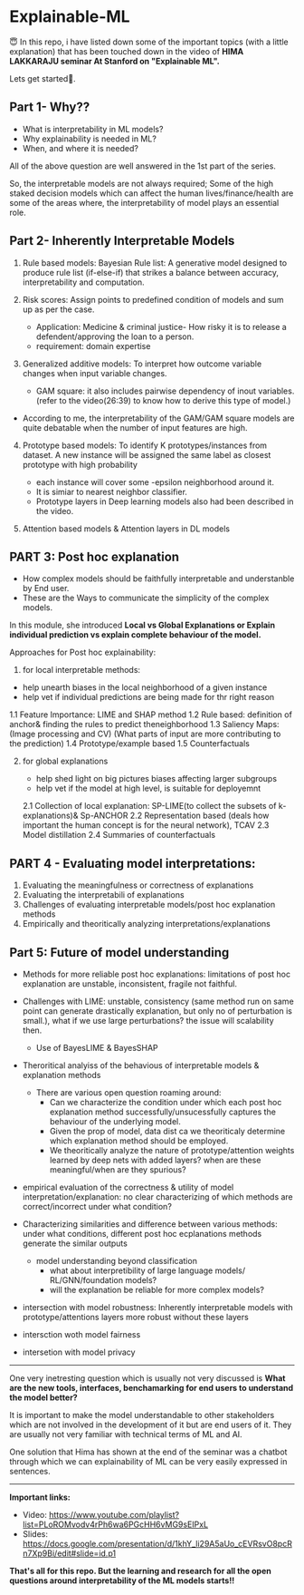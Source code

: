 # Explainable-ML

😇 In this repo, i have listed down some of the important topics (with a little explanation) that has been touched down in the video of **HIMA LAKKARAJU seminar At Stanford on "Explainable ML".**

Lets get started🤝. 

## Part 1- Why?? 

* What is interpretability in ML models? 
* Why explainability is needed in ML? 
* When, and where it is needed? 

All of the above question are well answered in the 1st part of the series.

So, the interpretable models are not always required; 
Some of the high staked decision models which can affect the human lives/finance/health are some of the areas where, the interpretability of model plays an essential role. 
 
## Part 2- Inherently Interpretable Models
1. Rule based models: 
     Bayesian Rule list: A generative model designed to produce rule list (if-else-if) that strikes a balance between accuracy, interpretability and computation. 
     
2. Risk scores: Assign points to predefined condition of models and sum up as per the case. 
   * Application: Medicine & criminal justice- How risky it is to release a defendent/approving the loan to a person.  
   * requirement: domain expertise

3. Generalized additive models: To interpret how outcome variable changes when input variable changes. 
   * GAM square: it also includes pairwise dependency of inout variables. (refer to the video(26:39) to know how to derive this type of model.)
   
 * According to me, the interpretability of the GAM/GAM square models are quite debatable when the number of input features are high. 

4. Prototype based models: To identify K prototypes/instances from dataset. A new instance will be assigned the same label as closest prototype with high probability
   * each instance will cover some -epsilon neighborhood around it. 
   * It is simiar to nearest neighbor classifier. 
   * Prototype layers in Deep learning models also had been described in the video. 

5. Attention based models & Attention layers in DL models

## PART 3: Post hoc explanation

  * How complex models should be faithfully interpretable and understanble by End user. 
  * These are the Ways to communicate the simplicity of the complex models. 

In this module, she introduced **Local vs Global Explanations or Explain individual prediction vs explain complete behaviour of the model.**

Approaches for Post hoc explainability:
1. for local interpretable methods: 
  * help unearth biases in the local neighborhood of a given instance
  * help vet if individual predictions are being made for thr right reason
  
  1.1 Feature Importance: LIME and SHAP method
  1.2 Rule based: definition of anchor& finding the rules to predict theneighborhood
  1.3 Saliency Maps: (Image processing and CV) (What parts of input are more contributing to the prediction)
  1.4 Prototype/example based
  1.5 Counterfactuals

2. for global explanations
   * help shed light on big pictures biases affecting larger subgroups
   * help vet if the model at high level, is suitable for deployemnt
   
   2.1 Collection of local explanation: SP-LIME(to collect the subsets of k-explanations)& Sp-ANCHOR
   2.2 Representation based (deals how important the human concept is for the neural network), TCAV
   2.3 Model distillation
   2.4 Summaries of counterfactuals

## PART 4 - Evaluating model interpretations:

1. Evaluating the meaningfulness or correctness of explanations
2. Evaluating the interpretabili of explanations
3. Challenges of evaluating interpretable models/post hoc explanation methods
4. Empirically and theoritically analyzing interpretations/explanations

## Part 5: Future of model understanding

* Methods for more reliable post hoc explanations: limitations of post hoc explanation are unstable, inconsistent, fragile not faithful. 
* Challenges with LIME: unstable, consistency (same method run on same point can generate drastically explanation, but only no of perturbation is small.), what if we use large perturbations?  the issue will scalability then. 
   *  Use of BayesLIME & BayesSHAP
* Theroritical analyiss of the behavious of interpretable models & explanation methods
   * There are various open question roaming around: 
     * Can we characterize the condition under which each post hoc explanation method successfully/unsucessfully captures the behaviour of the underlying model.
     * Given the prop of model, data dist ca we theoriticaly determine which explanation method should be employed. 
     * We theoritically analyze the nature of prototype/attention weights learned by deep nets with added layers? when are these meaningful/when are they spurious?
* empirical evaluation of the correctness & utility of model interpretation/explanation: no clear characterizing of which methods are correct/incorrect under what condition?
   
* Characterizing similarities and difference between various methods: under what conditions, different post hoc ecplanations methods generate the  similar outputs
   * model understanding beyond classification
      * what about interpretibility of large language models/ RL/GNN/foundation models? 
      * will the explanation be reliable for more complex models?

* intersection with model robustness: Inherently interpretable models with prototype/attentions layers more robust without these layers
   
* intersction woth model fairness
* intersetion with model privacy 

_____________________________________________________________________________________________________________________________________________________________________
One very inetresting question which is usually not very discussed is **What are the new tools, interfaces, benchamarking for end users to understand the model better?**

It is important to make the model understandable to other stakeholders which are not involved in the development of it but are end users of it. They are usually not very familiar with technical terms of ML and AI. 

One solution that Hima has shown at the end of the seminar was a chatbot through which we can explainability of ML can be very easily expressed in sentences. 
______________________________________________________________________________________________________________________________________________________________________

**Important links:** 
* Video: https://www.youtube.com/playlist?list=PLoROMvodv4rPh6wa6PGcHH6vMG9sEIPxL
* Slides: https://docs.google.com/presentation/d/1khY_li29A5aUo_cEVRsvO8pcRn7Xp9Bi/edit#slide=id.p1

**That's all for this repo. But the learning and research for all the open questions around interpretability of the ML models starts!!**



